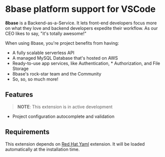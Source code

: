 # 8base platform support for VSCode

**8base** is a Backend-as-a-Service. It lets front-end developers focus more on what they love and backend developers expedite their workflow. As our CEO likes to say, "it's totally awesome!"

When using 8base, you're project benefits from having:

* A fully scalable serverless API
* A managed MySQL Database that's hosted on AWS
* Ready-to-use app services, like Authentication, * Authorization, and File Storage
* 8base's rock-star team and the Community
* So, so, so much more!

## Features

> **NOTE**: This extension is in active development

* Project configuration autocomplete and validation

## Requirements

This extension depends on [Red Hat Yaml](https://marketplace.visualstudio.com/items?itemName=redhat.vscode-yaml) extension. It will be loaded automatically at the installation time.
